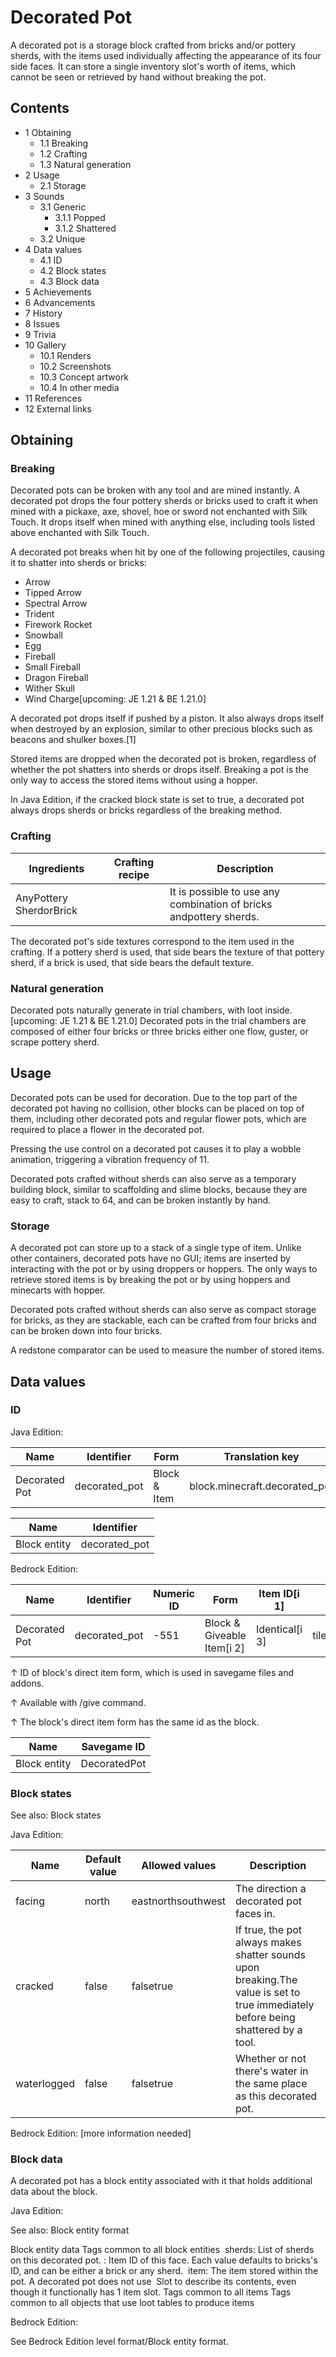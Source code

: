 # Decorated Pot
A decorated pot is a storage block crafted from bricks and/or pottery sherds, with the items used individually affecting the appearance of its four side faces. It can store a single inventory slot's worth of items, which cannot be seen or retrieved by hand without breaking the pot.

## Contents
- 1 Obtaining
	- 1.1 Breaking
	- 1.2 Crafting
	- 1.3 Natural generation
- 2 Usage
	- 2.1 Storage
- 3 Sounds
	- 3.1 Generic
		- 3.1.1 Popped
		- 3.1.2 Shattered
	- 3.2 Unique
- 4 Data values
	- 4.1 ID
	- 4.2 Block states
	- 4.3 Block data
- 5 Achievements
- 6 Advancements
- 7 History
- 8 Issues
- 9 Trivia
- 10 Gallery
	- 10.1 Renders
	- 10.2 Screenshots
	- 10.3 Concept artwork
	- 10.4 In other media
- 11 References
- 12 External links

## Obtaining
### Breaking
Decorated pots can be broken with any tool and are mined instantly. A decorated pot drops the four pottery sherds or bricks used to craft it when mined with a pickaxe, axe, shovel, hoe or sword not enchanted with Silk Touch. It drops itself when mined with anything else, including tools listed above enchanted with Silk Touch.

A decorated pot breaks when hit by one of the following projectiles, causing it to shatter into sherds or bricks:

- Arrow
- Tipped Arrow
- Spectral Arrow
- Trident
- Firework Rocket
- Snowball
- Egg
- Fireball
- Small Fireball
- Dragon Fireball
- Wither Skull
- Wind Charge‌[upcoming: JE 1.21 & BE 1.21.0]

A decorated pot drops itself if pushed by a piston. It also always drops itself when destroyed by an explosion, similar to other precious blocks such as beacons and shulker boxes.[1]

Stored items are dropped when the decorated pot is broken, regardless of whether the pot shatters into sherds or drops itself. Breaking a pot is the only way to access the stored items without using a hopper.

In Java Edition, if the cracked block state is set to true, a decorated pot always drops sherds or bricks regardless of the breaking method.

### Crafting
| Ingredients             | Crafting recipe | Description                                                        |
|-------------------------|-----------------|--------------------------------------------------------------------|
| AnyPottery SherdorBrick |                 | It is possible to use any combination of bricks andpottery sherds. |

The decorated pot's side textures correspond to the item used in the crafting. If a pottery sherd is used, that side bears the texture of that pottery sherd, if a brick is used, that side bears the default texture.

### Natural generation
Decorated pots naturally generate in trial chambers, with loot inside.‌[upcoming: JE 1.21 & BE 1.21.0] Decorated pots in the trial chambers are composed of either four bricks or three bricks either one flow, guster, or scrape pottery sherd.

## Usage
Decorated pots can be used for decoration. Due to the top part of the decorated pot having no collision, other blocks can be placed on top of them, including other decorated pots and regular flower pots, which are required to place a flower in the decorated pot.

Pressing the use control on a decorated pot causes it to play a wobble animation, triggering a vibration frequency of 11.

Decorated pots crafted without sherds can also serve as a temporary building block, similar to scaffolding and slime blocks, because they are easy to craft, stack to 64, and can be broken instantly by hand.

### Storage
A decorated pot can store up to a stack of a single type of item. Unlike other containers, decorated pots have no GUI; items are inserted by interacting with the pot or by using droppers or hoppers. The only ways to retrieve stored items is by breaking the pot or by using hoppers and minecarts with hopper.

Decorated pots crafted without sherds can also serve as compact storage for bricks, as they are stackable, each can be crafted from four bricks and can be broken down into four bricks.

A redstone comparator can be used to measure the number of stored items.

## Data values
### ID
Java Edition:

| Name          | Identifier    | Form         | Translation key               |
|---------------|---------------|--------------|-------------------------------|
| Decorated Pot | decorated_pot | Block & Item | block.minecraft.decorated_pot |

| Name         | Identifier    |
|--------------|---------------|
| Block entity | decorated_pot |

Bedrock Edition:

| Name          | Identifier    | Numeric ID | Form                       | Item ID[i 1]   | Translation key         |
|---------------|---------------|------------|----------------------------|----------------|-------------------------|
| Decorated Pot | decorated_pot | -551       | Block & Giveable Item[i 2] | Identical[i 3] | tile.decorated_pot.name |


↑ ID of block's direct item form, which is used in savegame files and addons.

↑ Available with /give command.

↑ The block's direct item form has the same id as the block.


| Name         | Savegame ID  |
|--------------|--------------|
| Block entity | DecoratedPot |

### Block states
See also: Block states

Java Edition:

| Name        | Default value | Allowed values     | Description                                                                                                                       |
|-------------|---------------|--------------------|-----------------------------------------------------------------------------------------------------------------------------------|
| facing      | north         | eastnorthsouthwest | The direction a decorated pot faces in.                                                                                           |
| cracked     | false         | falsetrue          | If true, the pot always makes shatter sounds upon breaking.The value is set to true immediately before being shattered by a tool. |
| waterlogged | false         | falsetrue          | Whether or not there's water in the same place as this decorated pot.                                                             |

Bedrock Edition: [more information needed]



### Block data
A decorated pot has a block entity associated with it that holds additional data about the block.

Java Edition:

See also: Block entity format


 Block entity data
Tags common to all block entities
 sherds: List of sherds on this decorated pot.
: Item ID of this face. Each value defaults to bricks's ID, and can be either a brick or any sherd.
 item: The item stored within the pot. A decorated pot does not use  Slot to describe its contents, even though it functionally has 1 item slot.
Tags common to all items
Tags common to all objects that use loot tables to produce items

Bedrock Edition:

See Bedrock Edition level format/Block entity format.

